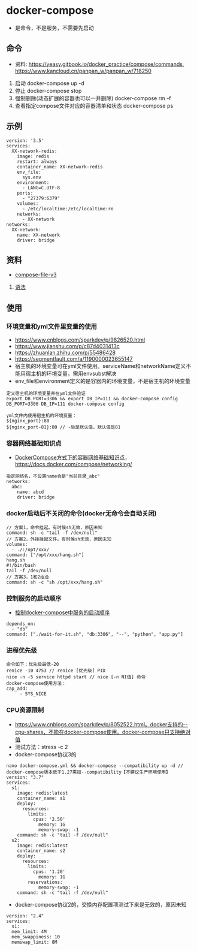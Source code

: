 # docker-compose
* 是命令，不是服务，不需要先启动

## 命令
* 资料: https://yeasy.gitbook.io/docker_practice/compose/commands, https://www.kancloud.cn/panpan_w/panpan_w/718250
1. 启动
docker-compose up -d
1. 停止
docker-compose stop
1. 强制删除(动态扩展的容器也可以一并删除)
docker-compose rm -f
1. 查看指定compose文件对应的容器清单和状态
docker-compose ps

## 示例
```
version: '3.5'
services:
  XX-network-redis:
    image: redis
    restart: always
    container_name: XX-network-redis
    env_file:
      sys.env
    environment:
      - LANG=C.UTF-8
    ports:
      - "27379:6379"
    volumes:
      - /etc/localtime:/etc/localtime:ro
    networks:
      - XX-network
networks:
  XX-network:
    name: XX-network
    driver: bridge
```
## 资料
* [compose-file-v3](https://docs.docker.com/compose/compose-file/compose-file-v3/)
1. [语法](https://www.cnblogs.com/freefei/p/5311294.html)

## 使用
### 环境变量和yml文件里变量的使用
* https://www.cnblogs.com/sparkdev/p/9826520.html
* https://www.jianshu.com/p/c87d4031413c
* https://zhuanlan.zhihu.com/p/55486428
* https://segmentfault.com/a/1190000023655147
* 宿主机的环境变量可在yml文件使用。serviceName和networkName定义不能用宿主机的环境变量，需用envsubst解决
* env_file和environment定义的是容器内的环境变量，不是宿主机的环境变量

```
定义宿主机的环境变量并在yml文件验证
export DB_PORT=3306 && export DB_IP=111 && docker-compose config
DB_PORT=3306 DB_IP=111 docker-compose config

yml文件内使用宿主机的环境变量：
${nginx_port}:80
${nginx_port-81}:80 // -后是默认值，默认值是81
```

### 容器网络基础知识点
* [DockerCompose方式下的容器网络基础知识点](https://michael728.github.io/2019/06/15/docker-compose-networks)，https://docs.docker.com/compose/networking/
```
指定网络名，不设置name会是"当前目录_abc"
networks:
  abc:
    name: abcd
    driver: bridge
```

### docker启动后不关闭的命令(docker无命令会自动关闭)
```
// 方案1，命令挂起。有时候sh无效，原因未知
command: sh -c "tail -f /dev/null"
// 方案2，外挂挂起文件。有时候sh无效，原因未知
volumes:
  - ./:/opt/xxx/
command: ["/opt/xxx/hang.sh"]
hang.sh
#!/bin/bash
tail -f /dev/null
// 方案3，1和2组合
command: sh -c "sh /opt/xxx/hang.sh"
```

### 控制服务的启动顺序
* [控制docker-compose中服务的启动顺序](https://blog.csdn.net/xiao_jun_0820/article/details/78676765)
```
depends_on:
  - "db"
command: ["./wait-for-it.sh", "db:3306", "--", "python", "app.py"]
```

### 进程优先级
```
命令如下：优先级最低-20
renice -10 4753 // renice [优先级] PID
nice -n -5 service httpd start // nice [-n NI值] 命令
docker-compose使用方法：
cap_add:
     - SYS_NICE
```

### CPU资源限制
* https://www.cnblogs.com/sparkdev/p/8052522.html。docker支持的--cpu-shares，不能在docker-compose使用。docker-compose只支持绝对值
* 测试方法：stress -c 2
* docker-compose协议3的
```
nano docker-compose.yml && docker-compose --compatibility up -d // docker-compose版本低于1.27需加--compatibility【不建议生产环境使用】
version: "3.7"
services:
  s1:
    image: redis:latest
    container_name: s1
    deploy:
      resources:
        limits:
          cpus: '2.50'
        	memory: 1G
        	memory-swap: -1
    command: sh -c "tail -f /dev/null"
  s2:
    image: redis:latest
    container_name: s2
    deploy:
      resources:
        limits:
          cpus: '1.20'
        	memory: 1G
      	reservations:
        	memory-swap: -1
    command: sh -c "tail -f /dev/null"
```
* docker-compose协议2的，交换内存配置项测试下来是无效的，原因未知
```
version: "2.4"
services:
  s1:
  mem_limit: 4M
  mem_swappiness: 10
  memswap_limit: 8M
```
